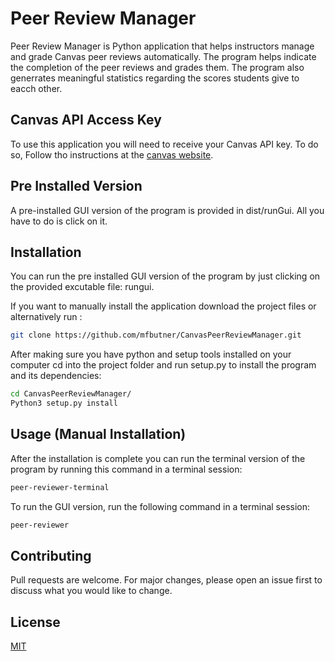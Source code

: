 # Peer Review Manager

Peer Review Manager is Python application that helps
 instructors manage and grade Canvas peer reviews automatically.
 The program helps indicate the completion of the peer reviews and grades them. 
 The program also generrates meaningful statistics regarding the scores students give to eacch other. 


## Canvas API Access Key
To use this application you will need to receive your Canvas API 
key. To do so, Follow tho instructions at the [canvas website](https://community.canvaslms.com/t5/Admin-Guide/How-do-I-obtain-an-API-access-token-in-the-Canvas-Data-Portal/ta-p/157).
## Pre Installed Version
A pre-installed GUI version of the program is provided in dist/runGui.
All you have to do is click on it.
## Installation
You can run the pre installed GUI version of the program by just clicking on the provided excutable file: rungui.

If you want to manually install the application download the project files or alternatively run :

```bash
git clone https://github.com/mfbutner/CanvasPeerReviewManager.git
```
After making sure you have python and setup tools installed on your computer 
cd into the project folder and run setup.py to install the program and its dependencies:
```bash
cd CanvasPeerReviewManager/
Python3 setup.py install  
```

## Usage (Manual Installation)
After the installation is complete you can run the terminal version of the program by running this command in a terminal session:
```bash
peer-reviewer-terminal
```
To run the GUI version, run the following command in a terminal session:
```bash
peer-reviewer
```

## Contributing
Pull requests are welcome. For major changes, please open an issue first to discuss what you would like to change.


## License
[MIT](https://choosealicense.com/licenses/mit/)

